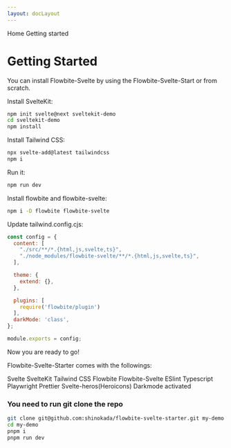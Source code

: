 ```yaml
---
layout: docLayout
---
```

<script>
  import Htwo from '../utils/Htwo.svelte'
  import { Breadcrumb, BreadcrumbItem } from '$lib/index'
  import { Home } from 'svelte-heros'
</script>

<Breadcrumb>
  <BreadcrumbItem href="/" icon={Home} variation="solid">Home</BreadcrumbItem>
  <BreadcrumbItem>Getting started</BreadcrumbItem>
</Breadcrumb>

<h1 class="text-3xl w-full dark:text-white pt-8 pb-4">Getting Started</h1>

<p>You can install Flowbite-Svelte by using the Flowbite-Svelte-Start or from scratch.</p>

<Htwo label="Installing from scratch" />

<p>Install SvelteKit:</p>

```bash
npm init svelte@next sveltekit-demo 
cd sveltekit-demo
npm install 
```

<p>Install Tailwind CSS:</p>

```bash
npx svelte-add@latest tailwindcss
npm i
```

<p>Run it:</p>

```bash
npm run dev
```

<p>Install flowbite and flowbite-svelte:</p>

```sh
npm i -D flowbite flowbite-svelte
```

<p>Update tailwind.config.cjs:</p>

```js
const config = {
  content: [
    "./src/**/*.{html,js,svelte,ts}",
    "./node_modules/flowbite-svelte/**/*.{html,js,svelte,ts}",
  ],

  theme: {
    extend: {},
  },

  plugins: [
    require('flowbite/plugin')
  ],
  darkMode: 'class',
};

module.exports = config;
```

<p>Now you are ready to go!</p>

<Htwo label="Installing Flowbite-Svelte-Starter" />

<p>Flowbite-Svelte-Starter comes with the followings:</p>


<span class="w-full dark:text-white">Svelte</span>
<span class="w-full dark:text-white">SvelteKit</span>
<span class="w-full dark:text-white">Tailwind CSS</span>
<span class="w-full dark:text-white">Flowbite</span>
<span class="w-full dark:text-white">Flowbite-Svelte</span>
<span class="w-full dark:text-white">ESlint</span>
<span class="w-full dark:text-white">Typescript</span>
<span class="w-full dark:text-white">Playwright</span>
<span class="w-full dark:text-white">Prettier</span>
<span class="w-full dark:text-white">Svelte-heros(Heroicons)</span>
<span class="w-full dark:text-white">Darkmode activated</span>

<h3>You need to run git clone the repo</h3>

```sh
git clone git@github.com:shinokada/flowbite-svelte-starter.git my-demo
cd my-demo
pnpm i
pnpm run dev
```
